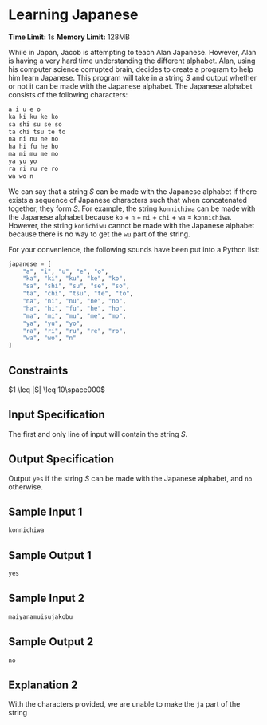 # Learning Japanese

**Time Limit:** 1s
**Memory Limit:** 128MB

While in Japan, Jacob is attempting to teach Alan Japanese. However, Alan is having a very hard time understanding the different alphabet. Alan, using his computer science corrupted brain, decides to create a program to help him learn Japanese. This program will take in a string $S$ and output whether or not it can be made with the Japanese alphabet. The Japanese alphabet consists of the following characters:

```txt
a i u e o
ka ki ku ke ko
sa shi su se so
ta chi tsu te to
na ni nu ne no
ha hi fu he ho
ma mi mu me mo
ya yu yo
ra ri ru re ro
wa wo n
```

We can say that a string $S$ can be made with the Japanese alphabet if there exists a sequence of Japanese characters such that when concatenated together, they form $S$. For example, the string `konnichiwa` can be made with the Japanese alphabet because `ko` + `n` + `ni` + `chi` + `wa` = `konnichiwa`. However, the string `konichiwu` cannot be made with the Japanese alphabet because there is no way to get the `wu` part of the string.

For your convenience, the following sounds have been put into a Python list:

```py
japanese = [
    "a", "i", "u", "e", "o",
    "ka", "ki", "ku", "ke", "ko",
    "sa", "shi", "su", "se", "so",
    "ta", "chi", "tsu", "te", "to",
    "na", "ni", "nu", "ne", "no",
    "ha", "hi", "fu", "he", "ho",
    "ma", "mi", "mu", "me", "mo",
    "ya", "yu", "yo",
    "ra", "ri", "ru", "re", "ro",
    "wa", "wo", "n"
]
```

## Constraints

$1 \leq |S| \leq 10\space000$

## Input Specification

The first and only line of input will contain the string $S$.

## Output Specification

Output `yes` if the string $S$ can be made with the Japanese alphabet, and `no` otherwise.

## Sample Input 1

```txt
konnichiwa
```

## Sample Output 1

```txt
yes
```

## Sample Input 2

```txt
maiyanamuisujakobu
```

## Sample Output 2

```txt
no
```

## Explanation 2

With the characters provided, we are unable to make the `ja` part of the string
